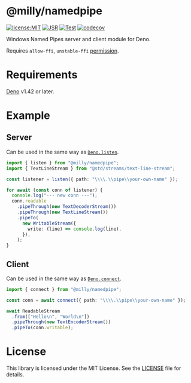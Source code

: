 # @milly/namedpipe

[![license:MIT](https://img.shields.io/github/license/Milly/deno-namedpipe)](LICENSE)
[![JSR](https://jsr.io/badges/@milly/namedpipe)](https://jsr.io/@milly/namedpipe)
[![Test](https://github.com/Milly/deno-namedpipe/actions/workflows/test.yml/badge.svg)](https://github.com/Milly/deno-namedpipe/actions/workflows/test.yml)
[![codecov](https://codecov.io/gh/Milly/deno-namedpipe/branch/master/graph/badge.svg)](https://codecov.io/gh/Milly/deno-namedpipe)

Windows Named Pipes server and client module for Deno.

Requires `allow-ffi`, `unstable-ffi`
[permission](https://docs.deno.com/runtime/manual/basics/permissions).

# Requirements

[Deno](https://deno.com) v1.42 or later.

# Example

## Server

Can be used in the same way as [`Deno.listen`](https://deno.land/api?s=Deno.listen).

```typescript
import { listen } from "@milly/namedpipe";
import { TextLineStream } from "@std/streams/text-line-stream";

const listener = listen({ path: "\\\\.\\pipe\\your-own-name" });

for await (const conn of listener) {
  console.log("--- new conn ---");
  conn.readable
    .pipeThrough(new TextDecoderStream())
    .pipeThrough(new TextLineStream())
    .pipeTo(
      new WritableStream({
        write: (line) => console.log(line),
      }),
    );
}
```

## Client

Can be used in the same way as [`Deno.connect`](https://deno.land/api?s=Deno.connect).

```typescript
import { connect } from "@milly/namedpipe";

const conn = await connect({ path: "\\\\.\\pipe\\your-own-name" });

await ReadableStream
  .from(["Hello\n", "World\n"])
  .pipeThrough(new TextEncoderStream())
  .pipeTo(conn.writable);
```

# License

This library is licensed under the MIT License. See the [LICENSE](./LICENSE)
file for details.
